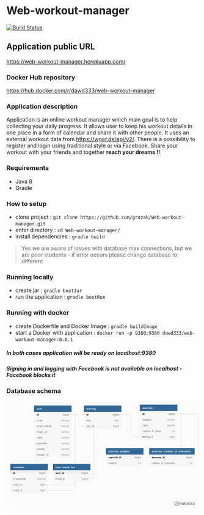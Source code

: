 # Web-workout-manager
[![Build Status](https://travis-ci.org/grozak/Web-workout-manager.svg?branch=master)](https://travis-ci.org/grozak/Web-workout-manager)

## Application public URL
https://web-workout-manager.herokuapp.com/

### Docker Hub repository
https://hub.docker.com/r/dawd333/web-workout-manager

### Application description
Application is an online workout manager which main goal is to help collecting your daily progress. It allows user to keep his workout details in one place in a form of calendar and share it with other people. It uses an external workout data from https://wger.de/api/v2/. There is a possibility to register and login using traditional style or via Facebook. Share your workout with your friends and together **reach your dreams !!**

### Requirements
- Java 8
- Gradle

### How to setup
- clone project : `git clone https://github.com/grozak/Web-workout-manager.git`
- enter directory : `cd Web-workout-manager/`
- install dependencies : `gradle build`

> Yes we are aware of issues with database max connections, but we are poor students - if error occurs please change database to different

### Running locally
- create jar : `gradle bootJar`
- run the application : `gradle bootRun`

### Running with docker
- create Dockerfile and Docker Image : `gradle buildImage`
- start a Docker with application : `docker run -p 9380:9380 dawd333/web-workout-manager:0.0.1`

##### In both cases application will be ready on localhost:9380
##### Signing in and logging with Facebook is not available on localhost - Facebook blocks it


### Database schema
![Database schema](/db_schema.png)
